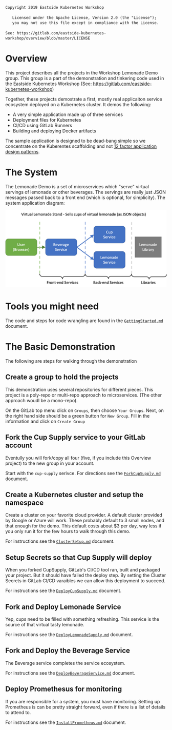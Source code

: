 ```
Copyright 2019 Eastside Kubernetes Workshop

   Licensed under the Apache License, Version 2.0 (the "License");
   you may not use this file except in compliance with the License.

See: https://gitlab.com/eastside-kubernetes-workshop/overview/blob/master/LICENSE
```

# Overview

This project describes all the projects in the Workshop Lemonade Demo group. 
This group is a part of the demonstration and tinkering code used in the
Eastside Kubernetes Workshop (See: https://gitlab.com/eastside-kubernetes-workshop)

Together, these projects demostrate a first, mostly real applicaiton service
ecosystem deployed on a Kubernetes cluster. It demos the following:

* A very simple application made up of three services
* Deployment files for Kubernetes
* CI/CD using GitLab Runners
* Building and deploying Docker artifacts

The sample application is designed to be dead-bang simple so we concentrate
on the Kuberentes scaffolding and not 
[12 factor application design patterns](https://12factor.net/).

# The System

The Lemonade Demo is a set of microservices which "serve" 
virtual servings of lemonade or other beverages. The servings
are really just JSON messages passed back to a front end
(which is optional, for simplicity). The system application
diagram:

![Demo Application Architecture](LemonadeDemoApplicationArchitecture.png)

# Tools you might need

The code and steps for code wrangling are found in the
[`GettingStarted.md`](GettingStarted.md) document.

# The Basic Demonstration

The following are steps for walking through the demonstration

## Create a group to hold the projects

This demonstration uses several repositories for different
pieces. This project is a poly-repo or multi-repo approach to
microservices. (The other approach woudl be a mono-repo).

On the GitLab top menu click on `Groups`, then choose `Your Groups`.
Next, on the right hand side should be a green button for `New Group`.
Fill in the information and click on `Create Group`

## Fork the Cup Supply service to your GitLab account

Eventully you will fork/copy all four (five, if you include this
Overview project) to the new group in your account. 

Start with the `cup-supply` serivce. For directions see the
[`ForkCupSupply.md`](ForkCupSupply.md) document.

## Create a Kubernetes cluster and setup the namespace

Create a cluster on your favorite cloud provider. A default cluster provided
by Google or Azure will work. These probably default to 3 small nodes, and
that enough for the demo. This default costs about $3 per day, way less if 
you only run it for the few hours to walk through this demo.

For instructions see the [`ClusterSetup.md`](ClusterSetup.md)  document.

## Setup Secrets so that Cup Supply will deploy

When you forked CupSupply, GitLab's CI/CD tool ran, built and packaged your
project. But it should have failed the deploy step. By setting the 
Cluster Secrets in GitLab CI/CD varaibles we can allow this deployment 
to succeed.

For instructions see the [`DeployCupSupply.md`](DeployCupSupply.md) document.

## Fork and Deploy Lemonade Service

Yep, cups need to be filled with something refreshing. This service is the 
source of that virtual tasty lemonade.

For instructions see the [`DeployLemonadeSupply.md`](DeployLemonadeSupply.md) document.

## Fork and Deploy the Beverage Service

The Beverage service completes the service ecosystem.

For instructions see the [`DeployBeverageService.md`](DeployBeverageService.md) document.

## Deploy Promethesus for monitoring

If you are responsible for a system, you must have monitoring. Setting up
Prometheus is can be pretty straight forward, even if there is a list
of details to attend to.

For instructions see the [`InstallPrometheus.md`](InstallPrometheus.md)
document.



